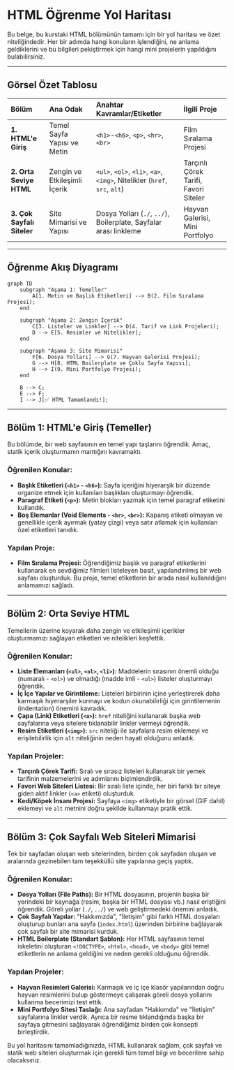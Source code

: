 # HTML Öğrenme Yol Haritası

Bu belge, bu kurstaki HTML bölümünün tamamı için bir yol haritası ve özet niteliğindedir. Her bir adımda hangi konuların işlendiğini, ne anlama geldiklerini ve bu bilgileri pekiştirmek için hangi mini projelerin yapıldığını bulabilirsiniz.

---

## Görsel Özet Tablosu

| Bölüm | Ana Odak | Anahtar Kavramlar/Etiketler | İlgili Proje |
| :--- | :--- | :--- | :--- |
| **1. HTML'e Giriş** | Temel Sayfa Yapısı ve Metin | `<h1>`-`<h6>`, `<p>`, `<hr>`, `<br>` | Film Sıralama Projesi |
| **2. Orta Seviye HTML** | Zengin ve Etkileşimli İçerik | `<ul>`, `<ol>`, `<li>`, `<a>`, `<img>`, Nitelikler (`href`, `src`, `alt`) | Tarçınlı Çörek Tarifi, Favori Siteler |
| **3. Çok Sayfalı Siteler** | Site Mimarisi ve Yapısı | Dosya Yolları (`./`, `../`), Boilerplate, Sayfalar arası linkleme | Hayvan Galerisi, Mini Portfolyo |

---

## Öğrenme Akış Diyagramı

```mermaid
graph TD
    subgraph "Aşama 1: Temeller"
        A[1. Metin ve Başlık Etiketleri] --> B(2. Film Sıralama Projesi);
    end

    subgraph "Aşama 2: Zengin İçerik"
        C[3. Listeler ve Linkler] --> D(4. Tarif ve Link Projeleri);
        D --> E[5. Resimler ve Nitelikler];
    end

    subgraph "Aşama 3: Site Mimarisi"
        F[6. Dosya Yolları] --> G(7. Hayvan Galerisi Projesi);
        G --> H[8. HTML Boilerplate ve Çoklu Sayfa Yapısı];
        H --> I(9. Mini Portfolyo Projesi);
    end

    B --> C;
    E --> F;
    I --> J[✅ HTML Tamamlandı!];
```

---

## Bölüm 1: HTML'e Giriş (Temeller)

Bu bölümde, bir web sayfasının en temel yapı taşlarını öğrendik. Amaç, statik içerik oluşturmanın mantığını kavramaktı.

### Öğrenilen Konular:

- **Başlık Etiketleri (`<h1>` - `<h6>`):** Sayfa içeriğini hiyerarşik bir düzende organize etmek için kullanılan başlıkları oluşturmayı öğrendik.
- **Paragraf Etiketi (`<p>`):** Metin blokları yazmak için temel paragraf etiketini kullandık.
- **Boş Elemanlar (Void Elements - `<hr>`, `<br>`):** Kapanış etiketi olmayan ve genellikle içerik ayırmak (yatay çizgi) veya satır atlamak için kullanılan özel etiketleri tanıdık.

### Yapılan Proje:

- **Film Sıralama Projesi:** Öğrendiğimiz başlık ve paragraf etiketlerini kullanarak en sevdiğimiz filmleri listeleyen basit, yapılandırılmış bir web sayfası oluşturduk. Bu proje, temel etiketlerin bir arada nasıl kullanıldığını anlamamızı sağladı.

---

## Bölüm 2: Orta Seviye HTML

Temellerin üzerine koyarak daha zengin ve etkileşimli içerikler oluşturmamızı sağlayan etiketleri ve nitelikleri keşfettik.

### Öğrenilen Konular:

- **Liste Elemanları (`<ul>`, `<ol>`, `<li>`):** Maddelerin sırasının önemli olduğu (numaralı - `<ol>`) ve olmadığı (madde imli - `<ul>`) listeler oluşturmayı öğrendik.
- **İç İçe Yapılar ve Girintileme:** Listeleri birbirinin içine yerleştirerek daha karmaşık hiyerarşiler kurmayı ve kodun okunabilirliği için girintilemenin (indentation) önemini kavradık.
- **Çapa (Link) Etiketleri (`<a>`):** `href` niteliğini kullanarak başka web sayfalarına veya sitelere tıklanabilir linkler vermeyi öğrendik.
- **Resim Etiketleri (`<img>`):** `src` niteliği ile sayfalara resim eklemeyi ve erişilebilirlik için `alt` niteliğinin neden hayati olduğunu anladık.

### Yapılan Projeler:

- **Tarçınlı Çörek Tarifi:** Sıralı ve sırasız listeleri kullanarak bir yemek tarifinin malzemelerini ve adımlarını biçimlendirdik.
- **Favori Web Siteleri Listesi:** Bir sıralı liste içinde, her biri farklı bir siteye giden aktif linkler (`<a>` etiketi) oluşturduk.
- **Kedi/Köpek İnsanı Projesi:** Sayfaya `<img>` etiketiyle bir görsel (GIF dahil) eklemeyi ve `alt` metnini doğru şekilde kullanmayı pratik ettik.

---

## Bölüm 3: Çok Sayfalı Web Siteleri Mimarisi

Tek bir sayfadan oluşan web sitelerinden, birden çok sayfadan oluşan ve aralarında gezinebilen tam teşekküllü site yapılarına geçiş yaptık.

### Öğrenilen Konular:

- **Dosya Yolları (File Paths):** Bir HTML dosyasının, projenin başka bir yerindeki bir kaynağa (resim, başka bir HTML dosyası vb.) nasıl eriştiğini öğrendik. Göreli yollar (`./`, `../`) ve web geliştirmedeki önemini anladık.
- **Çok Sayfalı Yapılar:** "Hakkımızda", "İletişim" gibi farklı HTML dosyaları oluşturup bunları ana sayfa (`index.html`) üzerinden birbirine bağlayarak çok sayfalı bir site mimarisi kurduk.
- **HTML Boilerplate (Standart Şablon):** Her HTML sayfasının temel iskeletini oluşturan `<!DOCTYPE>`, `<html>`, `<head>`, ve `<body>` gibi temel etiketlerin ne anlama geldiğini ve neden gerekli olduğunu öğrendik.

### Yapılan Projeler:

- **Hayvan Resimleri Galerisi:** Karmaşık ve iç içe klasör yapılarından doğru hayvan resimlerini bulup göstermeye çalışarak göreli dosya yollarını kullanma becerimizi test ettik.
- **Mini Portfolyo Sitesi Taslağı:** Ana sayfadan "Hakkımda" ve "İletişim" sayfalarına linkler verdik. Ayrıca bir resme tıklandığında başka bir sayfaya gitmesini sağlayarak öğrendiğimiz birden çok konsepti birleştirdik.

Bu yol haritasını tamamladığınızda, HTML kullanarak sağlam, çok sayfalı ve statik web siteleri oluşturmak için gerekli tüm temel bilgi ve becerilere sahip olacaksınız.
